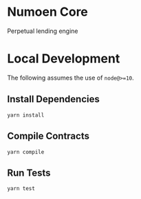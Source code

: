 # Numoen Core

Perpetual lending engine

# Local Development

The following assumes the use of `node@>=10`.

## Install Dependencies

`yarn install`

## Compile Contracts

`yarn compile`

## Run Tests

`yarn test`

